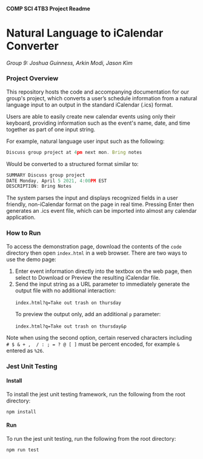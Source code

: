 #### COMP SCI 4TB3 Project Readme
# Natural Language to iCalendar Converter 
_Group 9: Joshua Guinness, Arkin Modi, Jason Kim_

### Project Overview
This repository hosts the code and accompanying documentation for our group's project, which converts a user’s schedule information from a natural language input to an output in the standard iCalendar (.ics) format. 

Users are able to easily create new calendar events using only their keyboard, providing information such as the event's name, date, and time together as part of one input string.

For example, natural language user input such as the following:
```js
Discuss group project at 4pm next mon. Bring notes
```
Would be converted to a structured format similar to:
```js
SUMMARY Discuss group project
DATE Monday, April 5 2021, 4:00PM EST
DESCRIPTION: Bring Notes
```

The system parses the input and displays recognized fields in a user friendly, non-iCalendar format on the page in real time. Pressing Enter then generates an .ics event file, which can be imported into almost any calendar application.

### How to Run
To access the demonstration page, download the contents of the `code` directory then open `index.html` in a web browser. There are two ways to use the demo page:

1. Enter event information directly into the textbox on the web page, then select to Download or Preview the resulting iCalendar file.
2. Send the input string as a URL parameter to immediately generate the output file with no additional interaction: 

&nbsp;&nbsp;&nbsp;&nbsp;&nbsp;&nbsp;```index.html?q=Take out trash on thursday```

&nbsp;&nbsp;&nbsp;&nbsp;&nbsp;&nbsp;To preview the output only, add an additional `p` parameter:

&nbsp;&nbsp;&nbsp;&nbsp;&nbsp;&nbsp;```index.html?q=Take out trash on thursday&p```

Note when using the second option, certain reserved characters including ` # $ & + ,  / : ; = ? @ [ ]` must be percent encoded, for example `&` entered as `%26`.

### Jest Unit Testing
#### Install
To install the jest unit testing framework, run the following from the root directory:
```
npm install
```

#### Run
To run the jest unit testing, run the following from the root directory:
```
npm run test
```